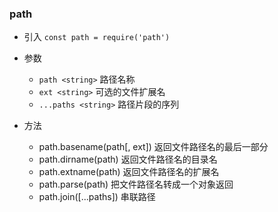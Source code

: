 ### path

* 引入 `const path = require('path')`

* 参数
    * `path <string>` 路径名称
    * `ext <string>` 可选的文件扩展名
    * `...paths <string>` 路径片段的序列

* 方法
    * path.basename(path[, ext]) 返回文件路径名的最后一部分
    * path.dirname(path) 返回文件路径名的目录名
    * path.extname(path) 返回文件路径名的扩展名
    * path.parse(path) 把文件路径名转成一个对象返回
    * path.join([...paths]) 串联路径